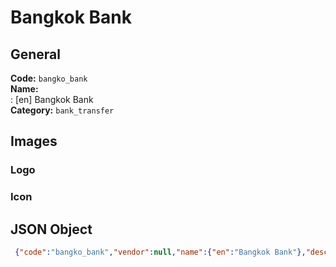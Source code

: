 # Bangkok Bank 
## General 
**Code:** `bangko_bank`  
**Name:**  
:	[en] Bangkok Bank  
**Category:** `bank_transfer`  
## Images 
### Logo 
### Icon 
## JSON Object 
```json
 {"code":"bangko_bank","vendor":null,"name":{"en":"Bangkok Bank"},"description":null,"countries":null,"category":"bank_transfer"}```  
